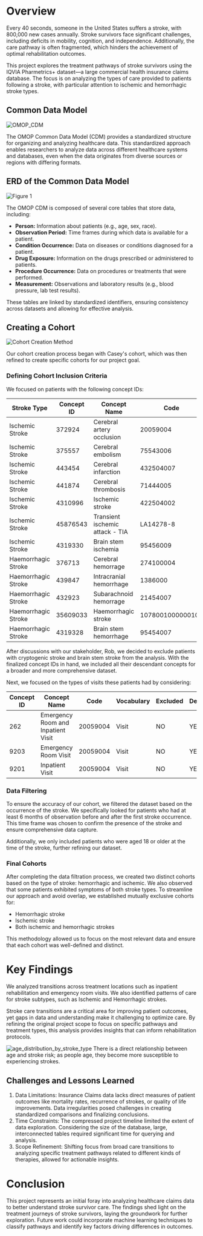 # Overview
Every 40 seconds, someone in the United States suffers a stroke, with 800,000 new cases annually. Stroke survivors face significant challenges, including deficits in mobility, cognition, and independence. Additionally, the care pathway is often fragmented, which hinders the achievement of optimal rehabilitation outcomes.

This project explores the treatment pathways of stroke survivors using the IQVIA Pharmetrics+ dataset—a large commercial health insurance claims database. The focus is on analyzing the types of care provided to patients following a stroke, with particular attention to ischemic and hemorrhagic stroke types.

## Common Data Model
![OMOP_CDM](../assets/omop_cdm.png)

The OMOP Common Data Model (CDM) provides a standardized structure for organizing and analyzing healthcare data. This standardized approach enables researchers to analyze data across different healthcare systems and databases, even when the data originates from diverse sources or regions with differing formats.

## ERD of the Common Data Model 
![Figure 1](../assets/erd.jpg)

The OMOP CDM is composed of several core tables that store data, including:

- **Person:** Information about patients (e.g., age, sex, race).
- **Observation Period:** Time frames during which data is available for a patient.
- **Condition Occurrence:** Data on diseases or conditions diagnosed for a patient.
- **Drug Exposure:** Information on the drugs prescribed or administered to patients.
- **Procedure Occurrence:** Data on procedures or treatments that were performed.
- **Measurement:** Observations and laboratory results (e.g., blood pressure, lab test results).

These tables are linked by standardized identifiers, ensuring consistency across datasets and allowing for effective analysis.

## Creating a Cohort
![Cohort Creation Method](../assets/Method_Flowchart.jpg)

Our cohort creation process began with Casey's cohort, which was then refined to create specific cohorts for our project goal.

### Defining Cohort Inclusion Criteria

We focused on patients with the following concept IDs:

| Stroke Type         | Concept ID | Concept Name               | Code               | Vocabulary | Excluded | Descendants |
|---------------------|------------|----------------------------|--------------------|------------|----------|-------------|
| Ischemic Stroke     | 372924     | Cerebral artery occlusion   | 20059004           | SNOMED     | NO       | YES         |
| Ischemic Stroke     | 375557     | Cerebral embolism           | 75543006           | SNOMED     | NO       | YES         |
| Ischemic Stroke     | 443454     | Cerebral infarction         | 432504007          | SNOMED     | NO       | YES         |
| Ischemic Stroke     | 441874     | Cerebral thrombosis         | 71444005           | SNOMED     | NO       | YES         |
| Ischemic Stroke     | 4310996    | Ischemic stroke             | 422504002          | SNOMED     | NO       | YES         |
| Ischemic Stroke     | 45876543   | Transient ischemic attack - TIA | LA14278-8      | SNOMED     | NO       | YES         |
| Ischemic Stroke     | 4319330    | Brain stem ischemia         | 95456009           | SNOMED     | NO       | YES         |
| Haemorrhagic Stroke | 376713     | Cerebral hemorrage          | 274100004          | SNOMED     | NO       | YES         |
| Haemorrhagic Stroke | 439847     | Intracranial hemorrhage     | 1386000            | SNOMED     | NO       | YES         |
| Haemorrhagic Stroke | 432923     | Subarachnoid hemorrage      | 21454007           | SNOMED     | NO       | YES         |
| Haemorrhagic Stroke | 35609033   | Haemorrhagic stroke         | 1078001000000100   | SNOMED     | NO       | YES         |
| Haemorrhagic Stroke | 4319328    | Brain stem hemorrhage       | 95454007           | SNOMED     | NO       | YES         |

After discussions with our stakeholder, Rob, we decided to exclude patients with cryptogenic stroke and brain stem stroke from the analysis. With the finalized concept IDs in hand, we included all their descendant concepts for a broader and more comprehensive dataset.

Next, we focused on the types of visits these patients had by considering:

| Concept ID | Concept Name                         | Code               | Vocabulary | Excluded | Descendants |
|------------|----------------------------|--------------------|------------|----------|-------------|
| 262        | Emergency Room and Inpatient Visit   | 20059004           | Visit     | NO       | YES         |
| 9203       | Emergency Room Visit                 | 20059004           | Visit     | NO       | YES         |
| 9201       | Inpatient Visit                      | 20059004           | Visit     | NO       | YES         |

### Data Filtering

To ensure the accuracy of our cohort, we filtered the dataset based on the occurrence of the stroke. We specifically looked for patients who had at least 6 months of observation before and after the first stroke occurrence. This time frame was chosen to confirm the presence of the stroke and ensure comprehensive data capture.

Additionally, we only included patients who were aged 18 or older at the time of the stroke, further refining our dataset.

### Final Cohorts

After completing the data filtration process, we created two distinct cohorts based on the type of stroke: hemorrhagic and ischemic. We also observed that some patients exhibited symptoms of both stroke types. To streamline our approach and avoid overlap, we established mutually exclusive cohorts for:

- Hemorrhagic stroke
- Ischemic stroke
- Both ischemic and hemorrhagic strokes

This methodology allowed us to focus on the most relevant data and ensure that each cohort was well-defined and distinct.

# Key Findings

We analyzed transitions across treatment locations such as inpatient rehabilitation and emergency room visits.
We also identified patterns of care for stroke subtypes, such as Ischemic and Hemorrhagic strokes.

Stroke care transitions are a critical area for improving patient outcomes, yet gaps in data and understanding make it challenging to optimize care. By refining the original project scope to focus on specific pathways and treatment types, this analysis provides insights that can inform rehabilitation protocols.

![age_distribution_by_stroke_type](figs/age_distribution_by_stroke_type.png)
There is a direct relationship between age and stroke risk; as people age, they become more susceptible to experiencing strokes.

## Challenges and Lessons Learned
1. Data Limitations:
Insurance Claims data lacks direct measures of patient outcomes like mortality rates, recurrence of strokes, or quality of life improvements.
Data irregularities posed challenges in creating standardized comparisons and finalizing conclusions.
2. Time Constraints:
The compressed project timeline limited the extent of data exploration.
Considering the size of the database, large, interconnected tables required significant time for querying and analysis.
3. Scope Refinement:
Shifting focus from broad care transitions to analyzing specific treatment pathways related to different kinds of therapies, allowed for actionable insights.



# Conclusion
This project represents an initial foray into analyzing healthcare claims data to better understand stroke survivor care. The findings shed light on the treatment journeys of stroke survivors, laying the groundwork for further exploration. Future work could incorporate machine learning techniques to classify pathways and identify key factors driving differences in outcomes.